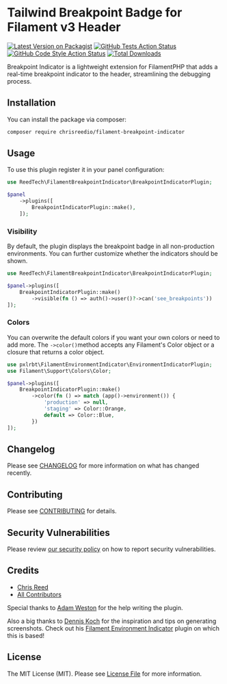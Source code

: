 # Tailwind Breakpoint Badge for Filament v3 Header

[![Latest Version on Packagist](https://img.shields.io/packagist/v/chrisreedio/filament-breakpoint-indicator.svg?style=flat-square)](https://packagist.org/packages/chrisreedio/filament-breakpoint-indicator)
[![GitHub Tests Action Status](https://img.shields.io/github/actions/workflow/status/chrisreedio/filament-breakpoint-indicator/run-tests.yml?branch=main&label=tests&style=flat-square)](https://github.com/chrisreedio/filament-breakpoint-indicator/actions?query=workflow%3Arun-tests+branch%3Amain)
[![GitHub Code Style Action Status](https://img.shields.io/github/actions/workflow/status/chrisreedio/filament-breakpoint-indicator/fix-php-code-style-issues.yml?branch=main&label=code%20style&style=flat-square)](https://github.com/chrisreedio/filament-breakpoint-indicator/actions?query=workflow%3A"Fix+PHP+code+style+issues"+branch%3Amain)
[![Total Downloads](https://img.shields.io/packagist/dt/chrisreedio/filament-breakpoint-indicator.svg?style=flat-square)](https://packagist.org/packages/chrisreedio/filament-breakpoint-indicator)

Breakpoint Indicator is a lightweight extension for FilamentPHP that adds a real-time breakpoint indicator to the header, streamlining the debugging process. 

## Installation

You can install the package via composer:

```bash
composer require chrisreedio/filament-breakpoint-indicator
```

## Usage

To use this plugin register it in your panel configuration:

```php
use ReedTech\FilamentBreakpointIndicator\BreakpointIndicatorPlugin;

$panel
    ->plugins([
        BreakpointIndicatorPlugin::make(),
    ]);
```

### Visibility

By default, the plugin displays the breakpoint badge in all non-production environments. 
You can further customize whether the indicators should be shown.

```php
use ReedTech\FilamentBreakpointIndicator\BreakpointIndicatorPlugin;

$panel->plugins([
    BreakpointIndicatorPlugin::make()
        ->visible(fn () => auth()->user()?->can('see_breakpoints'))
]);
```

### Colors

You can overwrite the default colors if you want your own colors or need to add more. The `->color()`method accepts any Filament's Color object or a closure that returns a color object.

```php
use pxlrbt\FilamentEnvironmentIndicator\EnvironmentIndicatorPlugin;
use Filament\Support\Colors\Color;

$panel->plugins([
    BreakpointIndicatorPlugin::make()
        ->color(fn () => match (app()->environment()) {
            'production' => null,
            'staging' => Color::Orange,
            default => Color::Blue,
        })
]);
```

## Changelog

Please see [CHANGELOG](CHANGELOG.md) for more information on what has changed recently.

## Contributing

Please see [CONTRIBUTING](.github/CONTRIBUTING.md) for details.

## Security Vulnerabilities

Please review [our security policy](../../security/policy) on how to report security vulnerabilities.

## Credits

- [Chris Reed](https://github.com/chrisreedio)
- [All Contributors](../../contributors)

Special thanks to [Adam Weston](https://github.com/awcodes) for the help writing the plugin.

Also a big thanks to [Dennis Koch](https://github.com/pxlrbt) for the inspiration and tips on generating screenshots. 
Check out his [Filament Environment Indicator](https://github.com/pxlrbt/filament-environment-indicator) plugin on which this is based!

## License

The MIT License (MIT). Please see [License File](LICENSE.md) for more information.
